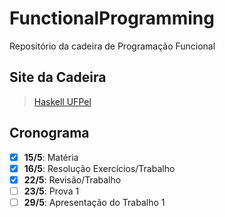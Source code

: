 # FunctionalProgramming
Repositório da cadeira de Programação Funcional

## Site da Cadeira
  > [Haskell UFPel](https://sites.google.com/site/haskellufpel/)

## Cronograma
  - [x] __15/5__: Matéria
  - [x] __16/5__: Resolução Exercícios/Trabalho
  - [x] __22/5__: Revisão/Trabalho
  - [ ] __23/5__: Prova 1
  - [ ] __29/5__: Apresentação do Trabalho 1
